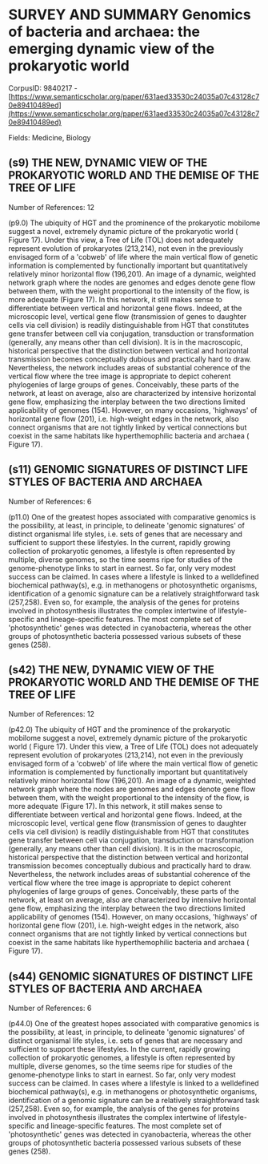 # SURVEY AND SUMMARY Genomics of bacteria and archaea: the emerging dynamic view of the prokaryotic world

CorpusID: 9840217 - [https://www.semanticscholar.org/paper/631aed33530c24035a07c43128c70e89410489ed](https://www.semanticscholar.org/paper/631aed33530c24035a07c43128c70e89410489ed)

Fields: Medicine, Biology

## (s9) THE NEW, DYNAMIC VIEW OF THE PROKARYOTIC WORLD AND THE DEMISE OF THE TREE OF LIFE
Number of References: 12

(p9.0) The ubiquity of HGT and the prominence of the prokaryotic mobilome suggest a novel, extremely dynamic picture of the prokaryotic world ( Figure 17). Under this view, a Tree of Life (TOL) does not adequately represent evolution of prokaryotes (213,214), not even in the previously envisaged form of a 'cobweb' of life where the main vertical flow of genetic information is complemented by functionally important but quantitatively relatively minor horizontal flow (196,201). An image of a dynamic, weighted network graph where the nodes are genomes and edges denote gene flow between them, with the weight proportional to the intensity of the flow, is more adequate (Figure 17). In this network, it still makes sense to differentiate between vertical and horizontal gene flows. Indeed, at the microscopic level, vertical gene flow (transmission of genes to daughter cells via cell division) is readily distinguishable from HGT that constitutes gene transfer between cell via conjugation, transduction or transformation (generally, any means other than cell division). It is in the macroscopic, historical perspective that the distinction between vertical and horizontal transmission becomes conceptually dubious and practically hard to draw. Nevertheless, the network includes areas of substantial coherence of the vertical flow where the tree image is appropriate to depict coherent phylogenies of large groups of genes. Conceivably, these parts of the network, at least on average, also are characterized by intensive horizontal gene flow, emphasizing the interplay between the two directions limited applicability of genomes (154). However, on many occasions, 'highways' of horizontal gene flow (201), i.e. high-weight edges in the network, also connect organisms that are not tightly linked by vertical connections but coexist in the same habitats like hyperthemophilic bacteria and archaea ( Figure 17).
## (s11) GENOMIC SIGNATURES OF DISTINCT LIFE STYLES OF BACTERIA AND ARCHAEA
Number of References: 6

(p11.0) One of the greatest hopes associated with comparative genomics is the possibility, at least, in principle, to delineate 'genomic signatures' of distinct organismal life styles, i.e. sets of genes that are necessary and sufficient to support these lifestyles. In the current, rapidly growing collection of prokaryotic genomes, a lifestyle is often represented by multiple, diverse genomes, so the time seems ripe for studies of the genome-phenotype links to start in earnest. So far, only very modest success can be claimed. In cases where a lifestyle is linked to a welldefined biochemical pathway(s), e.g. in methanogens or photosynthetic organisms, identification of a genomic signature can be a relatively straightforward task (257,258). Even so, for example, the analysis of the genes for proteins involved in photosynthesis illustrates the complex intertwine of lifestyle-specific and lineage-specific features. The most complete set of 'photosynthetic' genes was detected in cyanobacteria, whereas the other groups of photosynthetic bacteria possessed various subsets of these genes (258).
## (s42) THE NEW, DYNAMIC VIEW OF THE PROKARYOTIC WORLD AND THE DEMISE OF THE TREE OF LIFE
Number of References: 12

(p42.0) The ubiquity of HGT and the prominence of the prokaryotic mobilome suggest a novel, extremely dynamic picture of the prokaryotic world ( Figure 17). Under this view, a Tree of Life (TOL) does not adequately represent evolution of prokaryotes (213,214), not even in the previously envisaged form of a 'cobweb' of life where the main vertical flow of genetic information is complemented by functionally important but quantitatively relatively minor horizontal flow (196,201). An image of a dynamic, weighted network graph where the nodes are genomes and edges denote gene flow between them, with the weight proportional to the intensity of the flow, is more adequate (Figure 17). In this network, it still makes sense to differentiate between vertical and horizontal gene flows. Indeed, at the microscopic level, vertical gene flow (transmission of genes to daughter cells via cell division) is readily distinguishable from HGT that constitutes gene transfer between cell via conjugation, transduction or transformation (generally, any means other than cell division). It is in the macroscopic, historical perspective that the distinction between vertical and horizontal transmission becomes conceptually dubious and practically hard to draw. Nevertheless, the network includes areas of substantial coherence of the vertical flow where the tree image is appropriate to depict coherent phylogenies of large groups of genes. Conceivably, these parts of the network, at least on average, also are characterized by intensive horizontal gene flow, emphasizing the interplay between the two directions limited applicability of genomes (154). However, on many occasions, 'highways' of horizontal gene flow (201), i.e. high-weight edges in the network, also connect organisms that are not tightly linked by vertical connections but coexist in the same habitats like hyperthemophilic bacteria and archaea ( Figure 17).
## (s44) GENOMIC SIGNATURES OF DISTINCT LIFE STYLES OF BACTERIA AND ARCHAEA
Number of References: 6

(p44.0) One of the greatest hopes associated with comparative genomics is the possibility, at least, in principle, to delineate 'genomic signatures' of distinct organismal life styles, i.e. sets of genes that are necessary and sufficient to support these lifestyles. In the current, rapidly growing collection of prokaryotic genomes, a lifestyle is often represented by multiple, diverse genomes, so the time seems ripe for studies of the genome-phenotype links to start in earnest. So far, only very modest success can be claimed. In cases where a lifestyle is linked to a welldefined biochemical pathway(s), e.g. in methanogens or photosynthetic organisms, identification of a genomic signature can be a relatively straightforward task (257,258). Even so, for example, the analysis of the genes for proteins involved in photosynthesis illustrates the complex intertwine of lifestyle-specific and lineage-specific features. The most complete set of 'photosynthetic' genes was detected in cyanobacteria, whereas the other groups of photosynthetic bacteria possessed various subsets of these genes (258).
